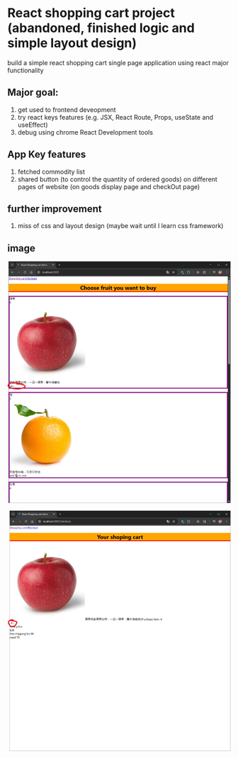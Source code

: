 # React shopping cart project (abandoned, finished logic and simple layout design)

build a simple react shopping cart single page application using react major functionality

## Major goal:

1. get used to frontend deveopment
2. try react keys features (e.g. JSX, React Route, Props, useState and useEffect)
3. debug using chrome React Development tools

## App Key features

1. fetched commodity list
2. shared button (to control the quantity of ordered goods) on different pages of website (on goods display page and checkOut page)

## further improvement

1. miss of css and layout design (maybe wait until I learn css framework)

## image

![Goods display page](public\img\goods-display-page.png)

![checkout page](public\img\checkOut.png)
